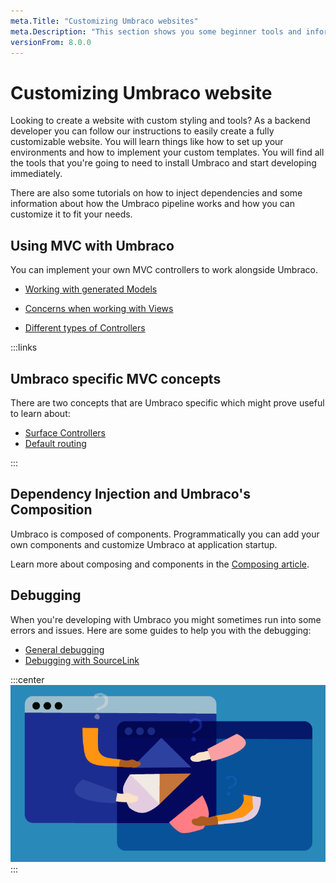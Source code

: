 ```yaml
---
meta.Title: "Customizing Umbraco websites"
meta.Description: "This section shows you some beginner tools and information to get your started with Umbraco. From making a local installation to extending the backoffice."
versionFrom: 8.0.0
---
```

# Customizing Umbraco website

Looking to create a website with custom styling and tools? As a backend developer you can follow our instructions to easily create a fully customizable website. You will learn things like how to set up your environments and how to implement your custom templates. You will find all the tools that you're going to need to install Umbraco and start developing immediately.

There are also some tutorials on how to inject dependencies and some information about how the Umbraco pipeline works and how you can customize it to fit your needs.

## Using MVC with Umbraco

You can implement your own MVC controllers to work alongside Umbraco.

- [Working with generated Models](../../../Reference/Templating/Modelsbuilder/)

- [Concerns when working with Views](../../../Reference/Templating/Mvc)

- [Different types of Controllers](../../../Implementation/Controllers)

:::links

## Umbraco specific MVC concepts

There are two concepts that are Umbraco specific which might prove useful to learn about:

- [Surface Controllers](../../../Reference/Routing/surface-controllers.md)
- [Default routing](../../../Implementation/Default-Routing/Controller-Selection)

:::

## Dependency Injection and Umbraco's Composition

Umbraco is composed of components. Programmatically you can add your own components and customize Umbraco at application startup.

Learn more about composing and components in the [Composing article](../../../Implementation/Composing).

## Debugging

When you're developing with Umbraco you might sometimes run into some errors and issues. Here are some guides to help you with the debugging:

- [General debugging](../../../Fundamentals//Code/Debugging/)
- [Debugging with SourceLink](../../../Reference/Debugging/)

:::center
![Umbraco packages](images/corona_blogpost_05SoMe_768x432px.png)
:::
